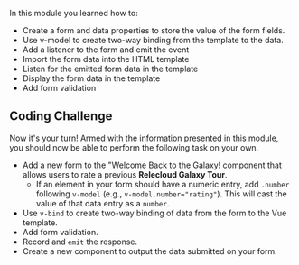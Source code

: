 In this module you learned how to:
- Create a form and data properties to store the value of the form fields.
- Use v-model to create two-way binding from the template to the data.
- Add a listener to the form and emit the event
- Import the form data into the HTML template
- Listen for the emitted form data in the template
- Display the form data in the template
- Add form validation

## Coding Challenge

Now it's your turn! Armed with the information presented in this module, you should now be able to perform the following task on your own.

- Add a new form to the "Welcome Back to the Galaxy! component that allows users to rate a previous **Relecloud Galaxy Tour**.
  - If an element in your form should have a numeric entry, add `.number` following `v-model` (e.g., `v-model.number="rating"`). This will cast the value of that data entry as a `number`.
- Use `v-bind` to create two-way binding of data from the form to the Vue template.
- Add form validation.
- Record and `emit` the response.
- Create a new component to output the data submitted on your form.